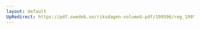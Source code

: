 ```yaml
---
layout: default
UpRedirect: https://pdf.swedeb.se/riksdagen-volumeG-pdf/199596/reg_199596/reg_199596_0097.pdf
---
```

